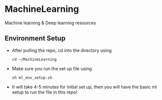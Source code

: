 # MachineLearning
Machine learning &amp; Deep learning resources

## Environment Setup
- After pulling the repo, cd into the directory using 
  ```shell
  cd ~/MachineLearning
  ```
- Make sure you run the set up file using 
  ```shell
  sh ml_env_setup.sh
  ```
- It will take 4-5 minutes for initial set up, then you will have the basic ml setup to run the file in this repo!
